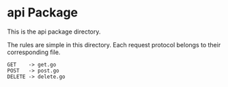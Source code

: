 # api Package

This is the api package directory.

The rules are simple in this directory. Each request protocol belongs to their
corresponding file.

```
GET    -> get.go
POST   -> post.go
DELETE -> delete.go
```
